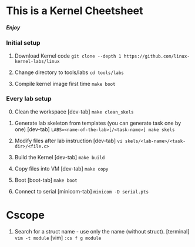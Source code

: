 # This is a Kernel Cheetsheet
##### Enjoy

### Initial setup
1. Download Kernel code
`git clone --depth 1 https://github.com/linux-kernel-labs/linux`

2. Change directory to tools/labs
`cd tools/labs`

3. Compile kernel image first time
`make boot`

### Every lab setup
0. Clean the workspace
[dev-tab] `make clean_skels`

1. Generate lab skeleton from templates (you can generate task one by one)
[dev-tab] `LABS=<name-of-the-lab>[/<task-name>] make skels`

2. Modify files after lab instruction
[dev-tab] `vi skels/<lab-name>/<task-dir>/<file.c>`

3. Build the Kernel
[dev-tab] `make build`

4. Copy files into VM
[dev-tab] `make copy`

5. Boot
[boot-tab] `make boot`

6. Connect to serial
[minicom-tab] `minicom -D serial.pts`


# Cscope
1. Search for a struct name - use only the name (without struct).
[terminal] `vim -t module`
[vim] `:cs f g module`

